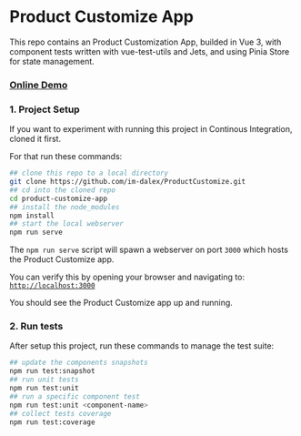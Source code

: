 # Product Customize App

This repo contains an Product Customization App, builded in Vue 3, with component tests written with vue-test-utils and Jets, and using Pinia Store for state management.

### [Online Demo](https://product-customize.vercel.app/)

### 1. Project Setup

If you want to experiment with running this project in Continous Integration, cloned it first.

For that run these commands:

```bash
## clone this repo to a local directory
git clone https://github.com/im-dalex/ProductCustomize.git
## cd into the cloned repo
cd product-customize-app
## install the node_modules
npm install
## start the local webserver
npm run serve
```

The `npm run serve` script will spawn a webserver on port `3000` which hosts the Product Customize app.

You can verify this by opening your browser and navigating to: [`http://localhost:3000`](http://localhost:3000)

You should see the Product Customize app up and running.

### 2. Run tests

After setup this project, run these commands to manage the test suite:

```bash
## update the components snapshots
npm run test:snapshot
## run unit tests
npm run test:unit
## run a specific component test
npm run test:unit <component-name>
## collect tests coverage
npm run test:coverage
```
